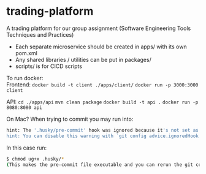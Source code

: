 # trading-platform

A trading platform for our group assignment (Software Engineering Tools Techniques and Practices)

- Each separate microservice should be created in apps/ with its own pom.xml
- Any shared libraries / utilities can be put in packages/
- scripts/ is for CICD scripts

To run docker:  
Frontend:
`docker build -t client ./apps/client/`
`docker run -p 3000:3000 client`

API:
`cd ./apps/api`
`mvn clean package`
`docker build -t api .`
`docker run -p 8080:8080 api`

On Mac?
When trying to commit you may run into:

```zsh
hint: The '.husky/pre-commit' hook was ignored because it's not set as executable.
hint: You can disable this warning with `git config advice.ignoredHook false`.
```

In this case run:

```zsh
$ chmod ug+x .husky/*
(This makes the pre-commit file executable and you can rerun the git commit)
```
